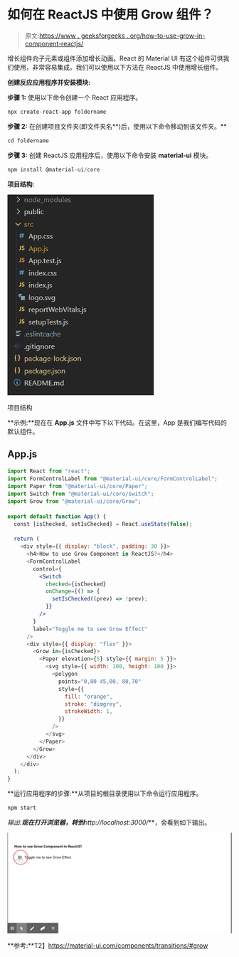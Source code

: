 # 如何在 ReactJS 中使用 Grow 组件？

> 原文:[https://www . geeksforgeeks . org/how-to-use-grow-in-component-reactjs/](https://www.geeksforgeeks.org/how-to-use-grow-component-in-reactjs/)

增长组件向子元素或组件添加增长动画。React 的 Material UI 有这个组件可供我们使用，非常容易集成。我们可以使用以下方法在 ReactJS 中使用增长组件。

**创建反应应用程序并安装模块:**

**步骤 1:** 使用以下命令创建一个 React 应用程序。

```jsx
npx create-react-app foldername
```

**步骤 2:** 在创建项目文件夹(即文件夹名**)后，使用以下命令移动到该文件夹。**

```jsx
cd foldername
```

**步骤 3:** 创建 ReactJS 应用程序后，使用以下命令安装 **material-ui** 模块。

```jsx
npm install @material-ui/core
```

**项目结构:**

![](img/f04ae0d8b722a9fff0bd9bd138b29c23.png)

项目结构

**示例:**现在在 **App.js** 文件中写下以下代码。在这里，App 是我们编写代码的默认组件。

## App.js

```jsx
import React from "react";
import FormControlLabel from "@material-ui/core/FormControlLabel";
import Paper from "@material-ui/core/Paper";
import Switch from "@material-ui/core/Switch";
import Grow from "@material-ui/core/Grow";

export default function App() {
  const [isChecked, setIsChecked] = React.useState(false);

  return (
    <div style={{ display: "block", padding: 30 }}>
      <h4>How to use Grow Component in ReactJS?</h4>
      <FormControlLabel
        control={
          <Switch
            checked={isChecked}
            onChange={() => {
              setIsChecked((prev) => !prev);
            }}
          />
        }
        label="Toggle me to see Grow Effect"
      />
      <div style={{ display: "flex" }}>
        <Grow in={isChecked}>
          <Paper elevation={5} style={{ margin: 5 }}>
            <svg style={{ width: 100, height: 100 }}>
              <polygon
                points="0,80 45,00, 80,70"
                style={{
                  fill: "orange",
                  stroke: "dimgrey",
                  strokeWidth: 1,
                }}
              />
            </svg>
          </Paper>
        </Grow>
      </div>
    </div>
  );
}
```

**运行应用程序的步骤:**从项目的根目录使用以下命令运行应用程序。

```jsx
npm start
```

**输出:**现在打开浏览器，转到***http://localhost:3000/***，会看到如下输出。

![](img/d5f40a01e432fbac9f78d7b3d674956e.png)

**参考:**T2】https://material-ui.com/components/transitions/#grow